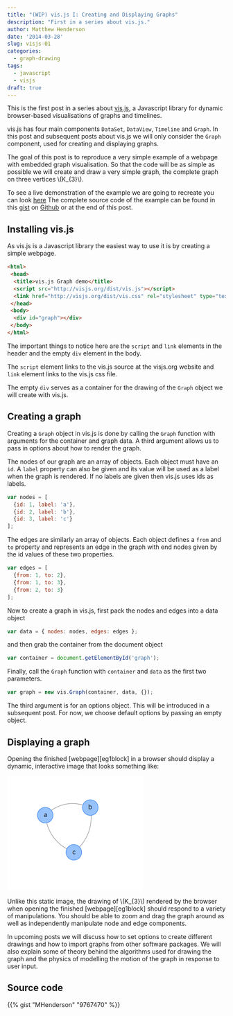 ```yaml
---
title: "(WIP) vis.js I: Creating and Displaying Graphs"
description: "First in a series about vis.js."
author: Matthew Henderson
date: '2014-03-28'
slug: visjs-01
categories:
  - graph-drawing
tags:
  - javascript
  - visjs
draft: true
---
```


This is the first post in a series about
[vis.js](http://visjs.org/),
a Javascript
library for dynamic browser-based visualisations of graphs and timelines.

vis.js has four main components `DataSet`, `DataView`, `Timeline` and
`Graph`. In this post and subsequent posts about vis.js we will only
consider the `Graph` component, used for creating and displaying graphs.

The goal of this post is to reproduce a very simple example of a webpage with
embedded graph visualisation. So that the code will be as simple as possible
we will create and draw a very simple graph, the complete graph on three
vertices \\(K\_{3}\\).

To see a live demonstration of the example we are going to recreate you
can look
[here](http://bl.ocks.org/mhenderson/9767470)
The complete source code of the example can be
found in this
[gist](http://gist.github.com/9767470)
on
[Github](http://github.com)
or at the end of this post.

## Installing vis.js

As vis.js is a Javascript library the easiest way to use it is by creating
a simple webpage.

``` html
<html>
 <head>
  <title>vis.js Graph demo</title>
  <script src="http://visjs.org/dist/vis.js"></script>
  <link href="http://visjs.org/dist/vis.css" rel="stylesheet" type="text/css" />
 </head>
 <body>
  <div id="graph"></div>
 </body>
</html>
```

The important things to notice here are the `script` and `link` elements in
the header and the empty `div` element in the body.

The `script` element links to the vis.js source at the visjs.org website and
`link` element links to the vis.js css file.

The empty `div` serves as a container for the drawing of the `Graph` object
we will create with vis.js.

## Creating a graph

Creating a `Graph` object in vis.js is done by calling the `Graph` function
with arguments for the container and graph data. A third argument allows us
to pass in options about how to render the graph.

The nodes of our graph are an array of objects. Each object must have an
`id`. A `label` property can also be given and its value will be used as a
label when the graph is rendered. If no labels are given then vis.js uses ids
as labels.

``` javascript
var nodes = [
  {id: 1, label: 'a'},
  {id: 2, label: 'b'},
  {id: 3, label: 'c'}
];
```

The edges are similarly an array of objects. Each object defines a `from` and
`to` property and represents an edge in the graph with end nodes given by the
id values of these two properties.

``` javascript
var edges = [
  {from: 1, to: 2},
  {from: 1, to: 3},
  {from: 2, to: 3}
];
```

Now to create a graph in vis.js, first pack the nodes and edges into a data
object

``` javascript
var data = { nodes: nodes, edges: edges };
```

and then grab the container from the document object

``` javascript
var container = document.getElementById('graph');
```

Finally, call the `Graph` function with `container` and `data` as the
first two parameters.

``` javascript
var graph = new vis.Graph(container, data, {});
```

The third argument is for an options object. This will be introduced in a
subsequent post. For now, we choose default options by passing an empty object.

## Displaying a graph

Opening the finished \[webpage\]\[eg1block\] in a browser should display a dynamic,
interactive image that looks something like:

![Screenshot of triangle graph with vis.js](figure/triangle.png)

Unlike this static image, the drawing of \\(K\_{3}\\) rendered by the browser
when opening the finished \[webpage\]\[eg1block\] should respond to a variety of
manipulations. You should be able to zoom and drag the graph around as well
as independently manipulate node and edge components.

In upcoming posts we will discuss how to set options to create different
drawings and how to import graphs from other software packages. We will also
explain some of theory behind the algorithms used for drawing the graph and
the physics of modelling the motion of the graph in response to user input.

## Source code

{{% gist "MHenderson" "9767470" %}}
